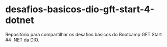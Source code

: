 # desafios-basicos-dio-gft-start-4-dotnet
Repositório para compartilhar os desafios básicos do Bootcamp GFT Start #4 .NET da DIO.
